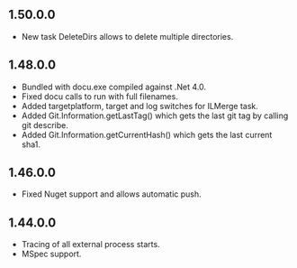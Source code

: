 ## 1.50.0.0

* New task DeleteDirs allows to delete multiple directories.

## 1.48.0.0

* Bundled with docu.exe compiled against .Net 4.0.
* Fixed docu calls to run with full filenames.
* Added targetplatform, target and log switches for ILMerge task.
* Added Git.Information.getLastTag() which gets the last git tag by calling git describe.
* Added Git.Information.getCurrentHash() which gets the last current sha1.

## 1.46.0.0

* Fixed Nuget support and allows automatic push.

## 1.44.0.0

* Tracing of all external process starts.
* MSpec support.